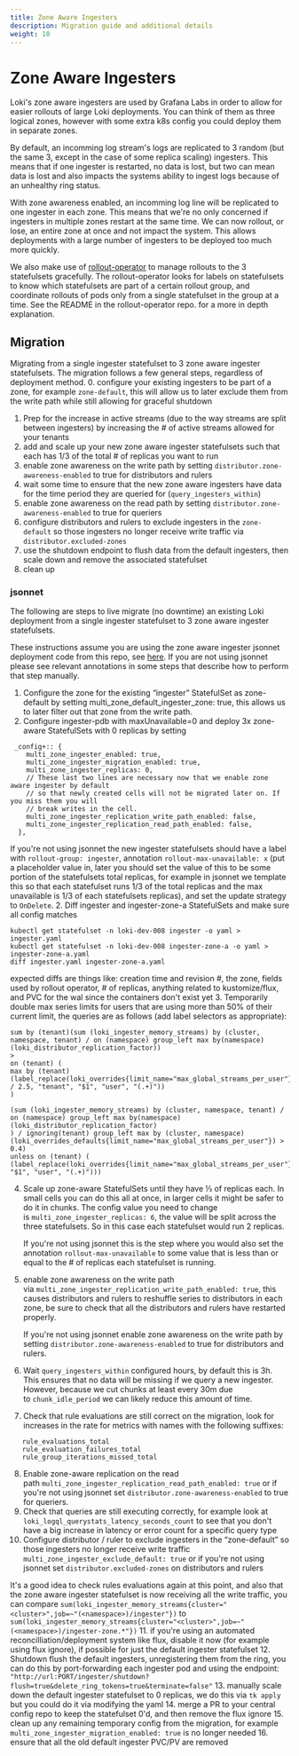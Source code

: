 ```yaml
---
title: Zone Aware Ingesters
description: Migration guide and additional details
weight: 10
---
```


# Zone Aware Ingesters
Loki's zone aware ingesters are used by Grafana Labs in order to allow for easier rollouts of large Loki deployments. You can think of them as three logical zones, however with some extra k8s config you could deploy them in separate zones.

By default, an incomming log stream's logs are replicated to 3 random (but the same 3, except in the case of some replica scaling) ingesters. This means that if one ingester is restarted, no data is lost, but two can mean data is lost and also impacts the systems ability to ingest logs because of an unhealthy ring status.

With zone awareness enabled, an incomming log line will be replicated to one ingester in each zone. This means that we're no only concerned if ingesters in multiple zones restart at the same time. We can now rollout, or lose, an entire zone at once and not impact the system. This allows deployments with a large number of ingesters to be deployed too much more quickly.

We also make use of [rollout-operator](https://github.com/grafana/rollout-operator) to manage rollouts to the 3 statefulsets gracefully. The rollout-operator looks for labels on statefulsets to know which statefulsets are part of a certain rollout group, and coordinate rollouts of pods only from a single statefulset in the group at a time. See the README in the rollout-operator repo. for a more in depth explanation.

## Migration
Migrating from a single ingester statefulset to 3 zone aware ingester statefulsets. The migration follows a few general steps, regardless of deployment method.
0. configure your existing ingesters to be part of a zone, for example `zone-default`, this will allow us to later exclude them from the write path while still allowing for graceful shutdown
1. Prep for the increase in active streams (due to the way streams are split between ingesters) by increasing the # of active streams allowed for your tenants
2. add and scale up your new zone aware ingester statefulsets such that each has 1/3 of the total # of replicas you want to run
3. enable zone awareness on the write path by setting `distributor.zone-awareness-enabled` to true for distributors and rulers
4. wait some time to ensure that the new zone aware ingesters have data for the time period they are queried for (`query_ingesters_within`)
5. enable zone awareness on the read path by setting `distributor.zone-awareness-enabled` to true for queriers
6. configure distributors and rulers to exclude ingesters in the `zone-default` so those ingesters no longer receive write traffic via `distributor.excluded-zones`
7. use the shutdown endpoint to flush data from the default ingesters, then scale down and remove the associated statefulset
8. clean up


### jsonnet
The following are steps to live migrate (no downtime) an existing Loki deployment from a single ingester statefulset to 3 zone aware ingester statefulsets. 

These instructions assume you are using the zone aware ingester jsonnet deployment code from this repo, see [here](https://github.com/grafana/loki/blob/main/production/ksonnet/loki/multi-zone.libsonnet). If you are not using jsonnet please see relevant annotations in some steps that describe how to perform that step manually.

1. Configure the zone for the existing “ingester” StatefulSet as zone-default by setting multi_zone_default_ingester_zone: true, this allows us to later filter out that zone from the write path.
2. Configure ingester-pdb with maxUnavailable=0 and deploy 3x zone-aware StatefulSets with 0 replicas by setting
```
 _config+:: {
    multi_zone_ingester_enabled: true,
    multi_zone_ingester_migration_enabled: true,
    multi_zone_ingester_replicas: 0,
    // These last two lines are necessary now that we enable zone aware ingester by default
    // so that newly created cells will not be migrated later on. If you miss them you will
    // break writes in the cell.
    multi_zone_ingester_replication_write_path_enabled: false,
    multi_zone_ingester_replication_read_path_enabled: false,
  },
```

If you're not using jsonnet the new ingester statefulsets should have a label with `rollout-group: ingester`, annotation `rollout-max-unavailable: x` (put a placeholder value in, later you should set the value of this to be some portion of the statefulsets total replicas, for example in jsonnet we template this so that each statefulset runs 1/3 of the total replicas and the max unavailable is 1/3 of each statefulsets replicas), and set the update strategy to `OnDelete`.
2.  Diff ingester and ingester-zone-a StatefulSets and make sure all config matches 
```
kubectl get statefulset -n loki-dev-008 ingester -o yaml > ingester.yaml
kubectl get statefulset -n loki-dev-008 ingester-zone-a -o yaml > ingester-zone-a.yaml
diff ingester.yaml ingester-zone-a.yaml
```
expected diffs are things like: creation time and revision #, the zone, fields used by rollout operator, # of replicas, anything related to kustomize/flux, and PVC for the wal since the containers don't exist yet
3. Temporarily double max series limits for users that are using more than 50% of their current limit, the queries are as follows (add label selectors as appropriate):
```
sum by (tenant)(sum (loki_ingester_memory_streams) by (cluster, namespace, tenant) / on (namespace) group_left max by(namespace) (loki_distributor_replication_factor))
>
on (tenant) (
max by (tenant) (label_replace(loki_overrides{limit_name="max_global_streams_per_user"} / 2.5, "tenant", "$1", "user", "(.+)"))
)
```

```
(sum (loki_ingester_memory_streams) by (cluster, namespace, tenant) / on (namespace) group_left max by(namespace) (loki_distributor_replication_factor)
) / ignoring(tenant) group_left max by (cluster, namespace)(loki_overrides_defaults{limit_name="max_global_streams_per_user"}) > 0.4)
unless on (tenant) (
(label_replace(loki_overrides{limit_name="max_global_streams_per_user"},"tenant", "$1", "user", "(.+)")))
```
4. Scale up zone-aware StatefulSets until they have ⅓ of replicas each. In small cells you can do this all at once, in larger cells it might be safer to do it in chunks. The config value you need to change is `multi_zone_ingester_replicas: 6`, the value will be split across the three statefulsets. So in this case each statefulset would run 2 replicas.
   
   If you're not using jsonnet this is the step where you would also set the annotation `rollout-max-unavailable` to some value that is less than or equal to the # of replicas each statefulset is running.
5. enable zone awareness on the write path via `multi_zone_ingester_replication_write_path_enabled: true`, this causes distributors and rulers to reshuffle series to distributors in each zone, be sure to check that all the distributors and rulers have restarted properly.
   
   If you're not using jsonnet enable zone awareness on the write path by setting `distributor.zone-awareness-enabled` to true for distributors and rulers.
6. Wait `query_ingesters_within` configured hours, by default this is 3h. This ensures that no data will be missing if we query a new ingester. However, because we cut chunks at least every 30m due to `chunk_idle_period` we can likely reduce this amount of time.
7. Check that rule evaluations are still correct on the migration, look for increases in the rate for metrics with names with the following suffixes:
```
   rule_evaluations_total
   rule_evaluation_failures_total
   rule_group_iterations_missed_total
```

8. Enable zone-aware replication on the read path `multi_zone_ingester_replication_read_path_enabled: true` or if you're not using jsonnet set `distributor.zone-awareness-enabled` to true for queriers.
9. Check that queries are still executing correctly, for example look at `loki_logql_querystats_latency_seconds_count` to see that you don't have a big increase in latency or error count for a specific query type
10. Configure distributor / ruler to exclude ingesters in the “zone-default” so those ingesters no longer receive write traffic `multi_zone_ingester_exclude_default: true` or if you're not using jsonnet set `distributor.excluded-zones` on distributors and rulers

It's a good idea to check rules evaluations again at this point, and also that the zone aware ingester statefulset is now receiving all the write traffic, you can compare `sum(loki_ingester_memory_streams{cluster="<cluster>",job=~"(<namespace>)/ingester"})` to `sum(loki_ingester_memory_streams{cluster="<cluster>",job=~"(<namespace>)/ingester-zone.*"})` 
11. if you're using an automated reconcilliation/deployment system like flux, disable it now (for example using flux ignore), if possible for just the default ingester statefulset
12. Shutdown flush the default ingesters, unregistering them from the ring, you can do this by port-forwarding each ingester pod and using the endpoint: `"http://url:PORT/ingester/shutdown?flush=true&delete_ring_tokens=true&terminate=false"`
13. manually scale down the default ingester statefulset to 0 replicas, we do this via `tk apply` but you could do it via modifying the yaml
14. merge a PR to your central config repo to keep the statefulset 0'd, and then remove the flux ignore
15. clean up any remaining temporary config from the migration, for example `multi_zone_ingester_migration_enabled: true` is no longer needed
16. ensure that all the old default ingester PVC/PV are removed